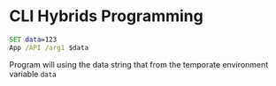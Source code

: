 # CLI Hybrids Programming

```cmd
SET data=123
App /API /arg1 $data
```

Program will using the data string that from the temporate environment variable ``data``



